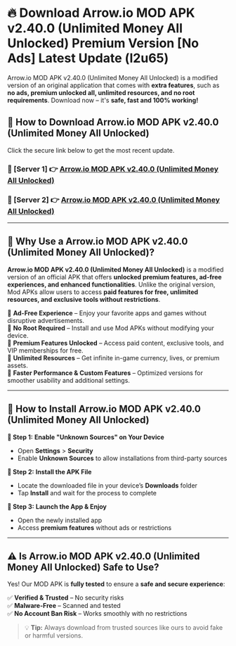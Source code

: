 # 🔥 Download Arrow.io MOD APK v2.40.0 (Unlimited Money All Unlocked) Premium Version [No Ads] Latest Update (l2u65) 

Arrow.io MOD APK v2.40.0 (Unlimited Money All Unlocked) is a modified version of an original application that comes with **extra features**, such as **no ads, premium unlocked all, unlimited resources, and no root requirements**. Download now – it's **safe, fast and 100% working!**

## **📱 How to Download Arrow.io MOD APK v2.40.0 (Unlimited Money All Unlocked)**  

Click the secure link below to get the most recent update.  

 ### **📌 [Server 1] 👉** [Arrow.io MOD APK v2.40.0 (Unlimited Money All Unlocked)](https://apkcomod.com?title=Arrow.io_MOD_APK_v2.40.0_(Unlimited_Money_All_Unlocked))

 ### **📌 [Server 2] 👉** [Arrow.io MOD APK v2.40.0 (Unlimited Money All Unlocked)](https://apkcomod.com?title=Arrow.io_MOD_APK_v2.40.0_(Unlimited_Money_All_Unlocked))

---

## **🤖 Why Use a Arrow.io MOD APK v2.40.0 (Unlimited Money All Unlocked)?**  

**Arrow.io MOD APK v2.40.0 (Unlimited Money All Unlocked)** is a modified version of an official APK that offers **unlocked premium features, ad-free experiences, and enhanced functionalities**. Unlike the original version, Mod APKs allow users to access **paid features for free, unlimited resources, and exclusive tools without restrictions**.

🔽 **Ad-Free Experience** – Enjoy your favorite apps and games without disruptive advertisements.  
🔽 **No Root Required** – Install and use Mod APKs without modifying your device.  
🔽 **Premium Features Unlocked** – Access paid content, exclusive tools, and VIP memberships for free.  
🔽 **Unlimited Resources** – Get infinite in-game currency, lives, or premium assets.  
🔽 **Faster Performance & Custom Features** – Optimized versions for smoother usability and additional settings.  

---

## **🚀 How to Install Arrow.io MOD APK v2.40.0 (Unlimited Money All Unlocked)**  

**🔹 Step 1:** **Enable "Unknown Sources" on Your Device**  
- Open **Settings** > **Security**  
- Enable **Unknown Sources** to allow installations from third-party sources  

**🔹 Step 2:** **Install the APK File**  
- Locate the downloaded file in your device’s **Downloads** folder  
- Tap **Install** and wait for the process to complete  

**🔹 Step 3:** **Launch the App & Enjoy**  
- Open the newly installed app  
- Access **premium features** without ads or restrictions  

---

## **⚠️ Is Arrow.io MOD APK v2.40.0 (Unlimited Money All Unlocked) Safe to Use?**  

Yes! Our MOD APK is **fully tested** to ensure a **safe and secure experience**:

✅ **Verified & Trusted** – No security risks  
✅ **Malware-Free** – Scanned and tested  
✅ **No Account Ban Risk** – Works smoothly with no restrictions  

> 💡 **Tip:** Always download from trusted sources like ours to avoid fake or harmful versions.